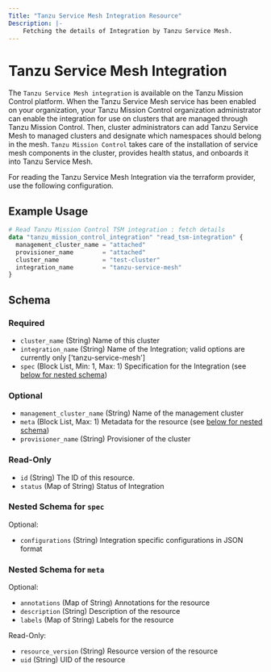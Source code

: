 ```yaml
---
Title: "Tanzu Service Mesh Integration Resource"
Description: |-
    Fetching the details of Integration by Tanzu Service Mesh.
---
```


# Tanzu Service Mesh Integration

The `Tanzu Service Mesh integration` is available on the Tanzu Mission Control platform.
When the Tanzu Service Mesh service has been enabled on your organization, your Tanzu Mission Control organization administrator can enable the integration for use on clusters that are managed through Tanzu Mission Control.
Then, cluster administrators can add Tanzu Service Mesh to managed clusters and designate which namespaces should belong in the mesh.
`Tanzu Mission Control` takes care of the installation of service mesh components in the cluster, provides health status, and onboards it into Tanzu Service Mesh.

For reading the Tanzu Service Mesh Integration via the terraform provider, use the following configuration.

## Example Usage

```terraform
# Read Tanzu Mission Control TSM integration : fetch details
data "tanzu_mission_control_integration" "read_tsm-integration" {
  management_cluster_name = "attached"
  provisioner_name        = "attached"
  cluster_name            = "test-cluster"
  integration_name        = "tanzu-service-mesh"
}
```

<!-- schema generated by tfplugindocs -->
## Schema

### Required

- `cluster_name` (String) Name of this cluster
- `integration_name` (String) Name of the Integration; valid options are currently only ['tanzu-service-mesh']
- `spec` (Block List, Min: 1, Max: 1) Specification for the Integration (see [below for nested schema](#nestedblock--spec))

### Optional

- `management_cluster_name` (String) Name of the management cluster
- `meta` (Block List, Max: 1) Metadata for the resource (see [below for nested schema](#nestedblock--meta))
- `provisioner_name` (String) Provisioner of the cluster

### Read-Only

- `id` (String) The ID of this resource.
- `status` (Map of String) Status of Integration

<a id="nestedblock--spec"></a>
### Nested Schema for `spec`

Optional:

- `configurations` (String) Integration specific configurations in JSON format


<a id="nestedblock--meta"></a>
### Nested Schema for `meta`

Optional:

- `annotations` (Map of String) Annotations for the resource
- `description` (String) Description of the resource
- `labels` (Map of String) Labels for the resource

Read-Only:

- `resource_version` (String) Resource version of the resource
- `uid` (String) UID of the resource
